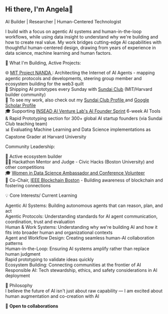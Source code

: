## Hi there, I'm Angela👋
AI Builder | Researcher | Human-Centered Technologist

I build with a focus on agentic AI systems and human-in-the-loop workflows, while using data insight to understand why we're building and how to create real value. My work bridges cutting-edge AI capabilities with thoughtful human-centered design, drawing from years of experience in data science, machine learning and human factors.

🚀 What I'm Building, Active Projects:

🌐 <a href="https://projnanda.github.io/projnanda/#/"> MIT Project NANDA </a>: Architecting the Internet of AI Agents -  mapping agentic protocols and developments, steering group member and ecosystem building for the web3 quilt <br>
🤖 Shipping AI prototypes every Sunday with <a href ="https://www.sundai.club/">Sundai Club</a> (MIT/Harvard builder community) <br>
🔗 To see my work, also check out my <a href="https://www.sundai.club/hacker/c21d887b-582a-4f03-b9ad-5e4fda68faf7"> Sundai Club Profile </a> and <a href="https://scholar.google.com/citations?user=p1WOBkoAAAAJ&hl=en"> Google Scholar Profile </a><br>
🎓  Supporting <a href="https://www.venture-lab.ai/"> INSEAD AI Venture Lab's AI Founder Sprint</a> 6-week AI Tools & Rapid Prototyping section for 300+ global AI startup founders (via Sundai Club teaching team) <br>
📊 Evaluating Machine Learning and Data Science implementations as Capstone Grader at Harvard University <br>

Community Leadership:

🤝 Active ecosystem builder <br>
👩‍⚖️ Hackathon Mentor and Judge - Civic Hacks (Boston University) and other competitions <br>
🎓 <a href= "https://www.widsworldwide.org/"> Women in Data Science Ambassador and Conference Volunteer </a> <br>
🔗 Co-Chair, <a href="https://ieee-collabratec.ieee.org/app/community/102/Blockchain/activities">IEEE Blockchain Boston</a> - Building awareness of blockchain and fostering connections <br>

💡 Core Interests/ Current Learning 

Agentic AI Systems: Building autonomous agents that can reason, plan, and act <br>
Agentic Protocols: Understanding standards for AI agent communication, coordination, trust and evaluation <br>
Human & Work Systems: Understanding why we're building AI and how it fits into broader human and organizational contexts <br>
Agent and Workflow Design: Creating seamless human-AI collaboration patterns <br>
Human-in-the-Loop: Ensuring AI systems amplify rather than replace human judgment <br>
Rapid prototyping to validate ideas quickly <br>
Ecosystem Building: Connecting communities at the frontier of AI <br>
Responsible AI: Tech stewardship, ethics, and safety considerations in AI deployment <br>

🎯 Philosophy<br>
I believe the future of AI isn't just about raw capability — I am excited about human augmentation and co-creation with AI <br>

💼 <b> Open to collaborations </b>
